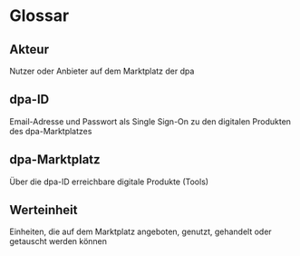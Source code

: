 # Glossar

## Akteur
Nutzer oder Anbieter auf dem Marktplatz der dpa

## dpa-ID 
Email-Adresse und Passwort als Single Sign-On zu den digitalen Produkten des dpa-Marktplatzes

## dpa-Marktplatz
Über die dpa-ID erreichbare  digitale Produkte (Tools)

## Werteinheit
Einheiten, die auf dem Marktplatz angeboten, genutzt, gehandelt oder getauscht werden können
